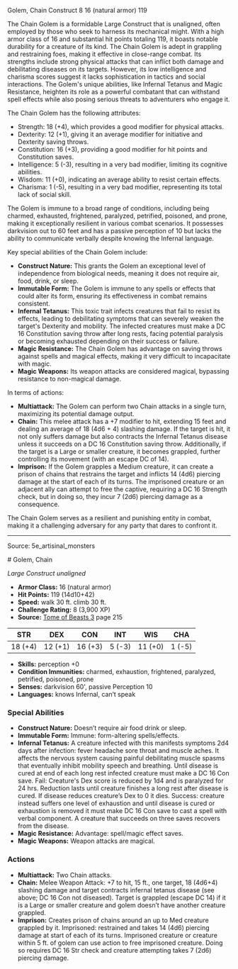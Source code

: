 <MonsterName/>Golem, Chain</MonsterName>
<CreatureType/>Construct</CreatureType>
<CR/>8</CR>
<AC/>16 (natural armor)</AC>
<HP/>119</HP>
<summary>The Chain Golem is a formidable Large Construct that is unaligned, often employed by those who seek to harness its mechanical might. With a high armor class of 16 and substantial hit points totaling 119, it boasts notable durability for a creature of its kind. The Chain Golem is adept in grappling and restraining foes, making it effective in close-range combat. Its strengths include strong physical attacks that can inflict both damage and debilitating diseases on its targets. However, its low intelligence and charisma scores suggest it lacks sophistication in tactics and social interactions. The Golem's unique abilities, like Infernal Tetanus and Magic Resistance, heighten its role as a powerful combatant that can withstand spell effects while also posing serious threats to adventurers who engage it.</summary>

<detail>

The Chain Golem has the following attributes:
- Strength: 18 (+4), which provides a good modifier for physical attacks.
- Dexterity: 12 (+1), giving it an average modifier for initiative and Dexterity saving throws.
- Constitution: 16 (+3), providing a good modifier for hit points and Constitution saves.
- Intelligence: 5 (-3), resulting in a very bad modifier, limiting its cognitive abilities.
- Wisdom: 11 (+0), indicating an average ability to resist certain effects.
- Charisma: 1 (-5), resulting in a very bad modifier, representing its total lack of social skill.

The Golem is immune to a broad range of conditions, including being charmed, exhausted, frightened, paralyzed, petrified, poisoned, and prone, making it exceptionally resilient in various combat scenarios. It possesses darkvision out to 60 feet and has a passive perception of 10 but lacks the ability to communicate verbally despite knowing the Infernal language.

Key special abilities of the Chain Golem include:
- **Construct Nature:** This grants the Golem an exceptional level of independence from biological needs, meaning it does not require air, food, drink, or sleep.
- **Immutable Form:** The Golem is immune to any spells or effects that could alter its form, ensuring its effectiveness in combat remains consistent.
- **Infernal Tetanus:** This toxic trait infects creatures that fail to resist its effects, leading to debilitating symptoms that can severely weaken the target's Dexterity and mobility. The infected creatures must make a DC 16 Constitution saving throw after long rests, facing potential paralysis or becoming exhausted depending on their success or failure.
- **Magic Resistance:** The Chain Golem has advantage on saving throws against spells and magical effects, making it very difficult to incapacitate with magic.
- **Magic Weapons:** Its weapon attacks are considered magical, bypassing resistance to non-magical damage.

In terms of actions:
- **Multiattack:** The Golem can perform two Chain attacks in a single turn, maximizing its potential damage output.
- **Chain:** This melee attack has a +7 modifier to hit, extending 15 feet and dealing an average of 18 (4d6 + 4) slashing damage. If the target is hit, it not only suffers damage but also contracts the Infernal Tetanus disease unless it succeeds on a DC 16 Constitution saving throw. Additionally, if the target is a Large or smaller creature, it becomes grappled, further controlling its movement (with an escape DC of 14).
- **Imprison:** If the Golem grapples a Medium creature, it can create a prison of chains that restrains the target and inflicts 14 (4d6) piercing damage at the start of each of its turns. The imprisoned creature or an adjacent ally can attempt to free the captive, requiring a DC 16 Strength check, but in doing so, they incur 7 (2d6) piercing damage as a consequence.

The Chain Golem serves as a resilient and punishing entity in combat, making it a challenging adversary for any party that dares to confront it.</detail>



---

Source: 5e_artisinal_monsters

<statblock>
# Golem, Chain

*Large* *Construct* *unaligned*

- **Armor Class:** 16 (natural armor)
- **Hit Points:** 119 (14d10+42)
- **Speed:** walk 30 ft. climb 30 ft.
- **Challenge Rating:** 8 (3,900 XP)
- **Source:** [Tome of Beasts 3](https://koboldpress.com/kpstore/product/tome-of-beasts-3-for-5th-edition/) page 215

| STR | DEX | CON | INT | WIS | CHA |
| --- | --- | --- | --- | --- | --- |
| 18 (+4) | 12 (+1) | 16 (+3) | 5 (-3) | 11 (+0) | 1 (-5) |

- **Skills:** perception +0
- **Condition Immunities:** charmed, exhaustion, frightened, paralyzed, petrified, poisoned, prone
- **Senses:** darkvision 60', passive Perception 10
- **Languages:** knows Infernal, can’t speak

### Special Abilities

- **Construct Nature:** Doesn’t require air food drink or sleep.
- **Immutable Form:** Immune: form-altering spells/effects.
- **Infernal Tetanus:** A creature infected with this manifests symptoms 2d4 days after infection: fever headache sore throat and muscle aches. It affects the nervous system causing painful debilitating muscle spasms that eventually inhibit mobility speech and breathing. Until disease is cured at end of each long rest infected creature must make a DC 16 Con save. Fail: Creature's Dex score is reduced by 1d4 and is paralyzed for 24 hrs. Reduction lasts until creature finishes a long rest after disease is cured. If disease reduces creature’s Dex to 0 it dies. Success: creature instead suffers one level of exhaustion and until disease is cured or exhaustion is removed it must make DC 16 Con save to cast a spell with verbal component. A creature that succeeds on three saves recovers from the disease.
- **Magic Resistance:** Advantage: spell/magic effect saves.
- **Magic Weapons:** Weapon attacks are magical.

### Actions

- **Multiattack:** Two Chain attacks.
- **Chain:** Melee Weapon Attack: +7 to hit, 15 ft., one target, 18 (4d6+4) slashing damage and target contracts infernal tetanus disease (see above; DC 16 Con not diseased). Target is grappled (escape DC 14) if it is a Large or smaller creature and golem doesn’t have another creature grappled.
- **Imprison:** Creates prison of chains around an up to Med creature grappled by it. Imprisoned: restrained and takes 14 (4d6) piercing damage at start of each of its turns. Imprisoned creature or creature within 5 ft. of golem can use action to free imprisoned creature. Doing so requires DC 16 Str check and creature attempting takes 7 (2d6) piercing damage.


</statblock>


